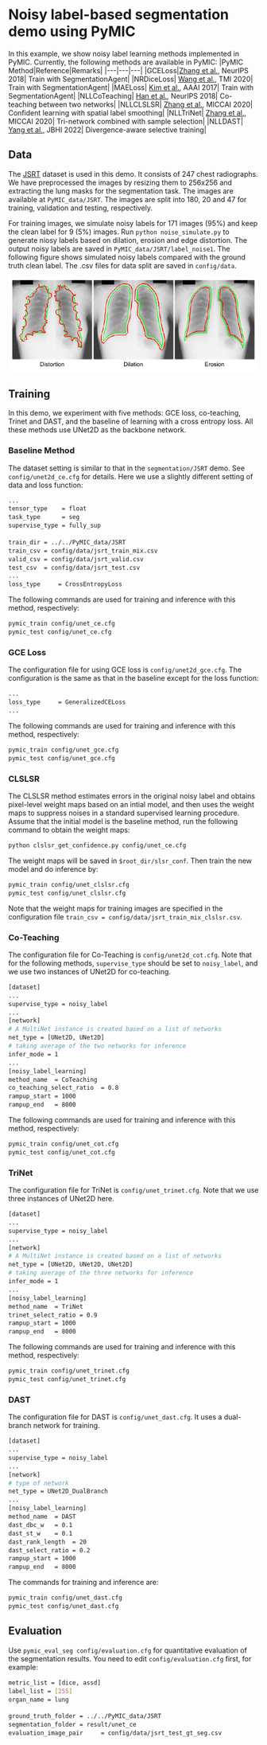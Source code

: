 # Noisy label-based segmentation demo using PyMIC

In this example, we show noisy label learning methods implemented in PyMIC.
Currently, the following methods are available in PyMIC:
|PyMIC Method|Reference|Remarks|
|---|---|---|
|GCELoss|[Zhang et al.][gce_paper], NeurIPS 2018| Train with SegmentationAgent|
|NRDiceLoss| [Wang et al.][nrdice_paper], TMI 2020| Train with SegmentationAgent|
|MAELoss| [Kim et al.][mae_paper], AAAI 2017| Train with SegmentationAgent|
|NLLCoTeaching| [Han et al.][cot_paper], NeurIPS 2018| Co-teaching between two networks|
|NLLCLSLSR| [Zhang et al.][cl_paper], MICCAI 2020| Confident learning with spatial label smoothing|
|NLLTriNet| [Zhang et al.][trinet_paper], MICCAI 2020| Tri-network combined with sample selection|
|NLLDAST| [Yang et al.][dast_paper], JBHI 2022| Divergence-aware selective training|

[gce_paper]:https://arxiv.org/abs/1805.07836
[nrdice_paper]:https://ieeexplore.ieee.org/document/9109297
[mae_paper]:https://arxiv.org/abs/1712.09482v1  
[cot_paper]:https://arxiv.org/abs/1804.06872
[cl_paper]:https://link.springer.com/chapter/10.1007/978-3-030-59710-8_70 
[trinet_paper]:https://link.springer.com/chapter/10.1007/978-3-030-59719-1_25 
[dast_paper]:https://ieeexplore.ieee.org/document/9770406 


## Data 
The [JSRT][jsrt_link] dataset is used in this demo. It consists of 247 chest radiographs. We have preprocessed the images by resizing them to 256x256 and extracting the lung masks for the segmentation task. The images are available at `PyMIC_data/JSRT`. The images are split into 180, 20 and 47 for training, validation and testing, respectively. 

[jsrt_link]:http://db.jsrt.or.jp/eng.php

For training images, we simulate noisy labels for 171 images (95%) and keep the clean label for 9 (5%) images. Run `python noise_simulate.py` to generate niosy labels based on dilation, erosion and edge distortion. The output noisy labels are saved in `PyMIC_data/JSRT/label_noise1`. The following figure shows simulated noisy labels compared with the ground truth clean label. The .csv files for data split are saved in `config/data`.

![noisy_label](./picture/noisy_label.png)


## Training
In this demo, we experiment with five methods: GCE loss, co-teaching, Trinet and DAST, and the baseline of learning with a cross entropy loss. All these methods use UNet2D as the backbone network.

### Baseline Method
The dataset setting is similar to that in the `segmentation/JSRT` demo. See `config/unet2d_ce.cfg` for details. Here we use a slightly different setting of data and loss function:

```bash
...
tensor_type    = float
task_type      = seg
supervise_type = fully_sup

train_dir = ../../PyMIC_data/JSRT
train_csv = config/data/jsrt_train_mix.csv
valid_csv = config/data/jsrt_valid.csv
test_csv  = config/data/jsrt_test.csv
...
loss_type     = CrossEntropyLoss
```

The following commands are used for training and inference with this method, respectively:

```bash
pymic_train config/unet_ce.cfg
pymic_test config/unet_ce.cfg
```

### GCE Loss
The configuration file for using GCE loss is `config/unet2d_gce.cfg`.  The  configuration is the same as that in the baseline except for the loss function:

```bash
...
loss_type     = GeneralizedCELoss
...
```

The following commands are used for training and inference with this method, respectively:

```bash
pymic_train config/unet_gce.cfg
pymic_test config/unet_gce.cfg
```

### CLSLSR
The CLSLSR method estimates errors in the original noisy label and obtains pixel-level weight maps based on an intial model, and then uses the weight maps to suppress noises in  a standard supervised learning procedure. Assume that the initial model is the baseline method, run the following command to obtain the weight maps:

```bash
python clslsr_get_confidence.py config/unet_ce.cfg
```

The weight maps will be saved in `$root_dir/slsr_conf`. Then train the new model and do inference by:

```bash
pymic_train config/unet_clslsr.cfg
pymic_test config/unet_clslsr.cfg
```

Note that the weight maps for training images are specified in the configuration file `train_csv = config/data/jsrt_train_mix_clslsr.csv`.

### Co-Teaching
The configuration file for Co-Teaching is `config/unet2d_cot.cfg`. Note that for the following methods, `supervise_type` should be set to  `noisy_label`, and we use two instances of UNet2D for co-teaching.

```bash
[dataset]
...
supervise_type = noisy_label
...
[network]
# A MultiNet instance is created based on a list of networks
net_type = [UNet2D, UNet2D]
# taking average of the two networks for inference
infer_mode = 1
...
[noisy_label_learning]
method_name  = CoTeaching
co_teaching_select_ratio  = 0.8  
rampup_start = 1000
rampup_end   = 8000
```

The following commands are used for training and inference with this method, respectively:
```bash
pymic_train config/unet_cot.cfg
pymic_test config/unet_cot.cfg
```

### TriNet
The configuration file for TriNet is `config/unet_trinet.cfg`. Note that we use three instances of UNet2D here.

```bash 
[dataset]
...
supervise_type = noisy_label
...
[network]
# A MultiNet instance is created based on a list of networks
net_type = [UNet2D, UNet2D, UNet2D]
# taking average of the three networks for inference
infer_mode = 1
...
[noisy_label_learning]
method_name  = TriNet
trinet_select_ratio = 0.9
rampup_start = 1000
rampup_end   = 8000
```

The following commands are used for training and inference with this method, respectively:

```bash
pymic_train config/unet_trinet.cfg
pymic_test config/unet_trinet.cfg
```

### DAST
The configuration file for DAST is `config/unet_dast.cfg`. It uses a dual-branch network for training.

```bash
[dataset]
...
supervise_type = noisy_label
...
[network]
# type of network
net_type = UNet2D_DualBranch
...
[noisy_label_learning]
method_name  = DAST
dast_dbc_w   = 0.1
dast_st_w    = 0.1  
dast_rank_length  = 20
dast_select_ratio = 0.2
rampup_start = 1000
rampup_end   = 8000
```

The commands for training and inference are:

```bash
pymic_train config/unet_dast.cfg
pymic_test config/unet_dast.cfg
```

## Evaluation
Use `pymic_eval_seg config/evaluation.cfg` for quantitative evaluation of the segmentation results. You need to edit `config/evaluation.cfg` first, for example:

```bash
metric_list = [dice, assd]
label_list = [255]
organ_name = lung

ground_truth_folder = ../../PyMIC_data/JSRT
segmentation_folder = result/unet_ce
evaluation_image_pair     = config/data/jsrt_test_gt_seg.csv
```

